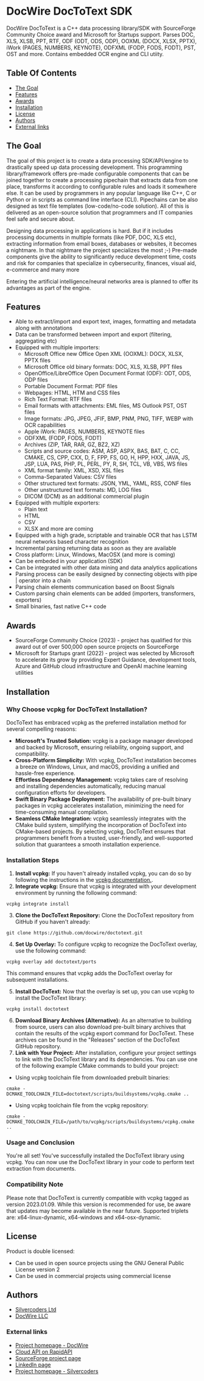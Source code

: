 # DocWire DocToText SDK

DocWire DocToText is a C++ data processing library/SDK with SourceForge Community Choice award and Microsoft for Startups support. Parses DOC, XLS, XLSB, PPT, RTF, ODF (ODT, ODS, ODP), OOXML (DOCX, XLSX, PPTX), iWork (PAGES, NUMBERS, KEYNOTE), ODFXML (FODP, FODS, FODT), PST, OST and more. Contains embedded OCR engine and CLI utiity.

## Table Of Contents
- [The Goal](#the-goal)
- [Features](#features)
- [Awards](#awards)
- [Installation](#installation)
- [License](#license)
- [Authors](#authors)
- [External links](#external-links)

## The Goal
The goal of this project is to create a data processing SDK/API/engine to drastically speed up data processing development.
This programming library/framework offers pre-made configurable components that can be joined together to create a processing
pipechain that extracts data from one place, transforms it according to configurable rules and loads it somewhere else.
It can be used by programmers in any popular language like C++, C or Python or in scripts as command line interface (CLI).
Pipechains can be also designed as text file templates (low-code/no-code solution).
All of this is delivered as an open-source solution that programmers and IT companies feel safe and secure about.

Designing data processing in applications is hard. But if it includes processing documents in multiple formats (like PDF, DOC, XLS etc),
extracting information from email boxes, databases or websites, it becomes a nightmare. In that nightmare the project specializes the most ;-)
Pre-made components give the ability to significantly reduce development time, costs and risk for companies that specialize in cybersecurity,
finances, visual aid, e-commerce and many more

Entering the artificial intelligence/neural networks area is planned to offer its advantages as part of the engine.

## Features
- Able to extract/import and export text, images, formatting and metadata along with annotations
- Data can be transformed between import and export (filtering, aggregating etc)
- Equipped with multiple importers:
    - Microsoft Office new Office Open XML (OOXML): DOCX, XLSX, PPTX files
    - Microsoft Office old binary formats: DOC, XLS, XLSB, PPT files
    - OpenOffice/LibreOffice Open Document Format (ODF): ODT, ODS, ODP files
    - Portable Document Format: PDF files
    - Webpages: HTML, HTM and CSS files
    - Rich Text Format: RTF files
    - Email formats with attachments: EML files, MS Outlook PST, OST files
    - Image formats: JPG, JPEG, JFIF, BMP, PNM, PNG, TIFF, WEBP with OCR capabilities
    - Apple iWork: PAGES, NUMBERS, KEYNOTE files
    - ODFXML (FODP, FODS, FODT)
    - Archives (ZIP, TAR, RAR, GZ, BZ2, XZ)
    - Scripts and source codes: ASM, ASP, ASPX, BAS, BAT, C, CC, CMAKE, CS, CPP, CXX, D, F, FPP, FS, GO, H, HPP, HXX, JAVA, JS, JSP, LUA, PAS, PHP, PL, PERL, PY, R, SH, TCL, VB, VBS, WS files
    - XML format family: XML, XSD, XSL files
    - Comma-Separated Values: CSV files
    - Other structured text formats: JSON, YML, YAML, RSS, CONF files
    - Other unstructured text formats: MD, LOG files
    - DICOM (DCM) as an additional commercial plugin
- Equipped with multiple exporters:
    - Plain text
    - HTML
    - CSV
    - XLSX and more are coming
- Equipped with a high grade, scriptable and trainable OCR that has LSTM neural networks based character recognition
- Incremental parsing returning data as soon as they are available
- Cross platform: Linux, Windows, MacOSX (and more is coming)
- Can be embeded in your application (SDK)
- Can be integrated with other data mining and data analytics applications
- Parsing process can be easily designed by connecting objects with pipe | operator into a chain
- Parsing chain elements communication based on Boost Signals
- Custom parsing chain elements can be added (importers, transformers, exporters)
- Small binaries, fast native C++ code

## Awards
- SourceForge Community Choice (2023) - project has qualified for this award out of over 500,000 open source projects on SourceForge
- Microsoft for Startups grant (2022) - project was selected by Microsoft to accelerate its grow by providing Expert Guidance, development tools, Azure and GitHub cloud infrastructure and OpenAI machine learning utilities

## Installation

### Why Choose vcpkg for DocToText Installation?
DocToText has embraced vcpkg as the preferred installation method for several compelling reasons:
- **Microsoft's Trusted Solution:** vcpkg is a package manager developed and backed by Microsoft, ensuring reliability, ongoing support, and compatibility.
- **Cross-Platform Simplicity:** With vcpkg, DocToText installation becomes a breeze on Windows, Linux, and macOS, providing a unified and hassle-free experience.
- **Effortless Dependency Management:** vcpkg takes care of resolving and installing dependencies automatically, reducing manual configuration efforts for developers.
- **Swift Binary Package Deployment:** The availability of pre-built binary packages in vcpkg accelerates installation, minimizing the need for time-consuming manual compilation.
- **Seamless CMake Integration:** vcpkg seamlessly integrates with the CMake build system, simplifying the incorporation of DocToText into CMake-based projects.
By selecting vcpkg, DocToText ensures that programmers benefit from a trusted, user-friendly, and well-supported solution that guarantees a smooth installation experience.

### Installation Steps
1. **Install vcpkg:**
If you haven't already installed vcpkg, you can do so by following the instructions in the [vcpkg documentation.](https://github.com/microsoft/vcpkg).
2. **Integrate vcpkg:**
Ensure that vcpkg is integrated with your development environment by running the following command:
```
vcpkg integrate install
```
3. **Clone the DocToText Repository:**
Clone the DocToText repository from GitHub if you haven't already:
```
git clone https://github.com/docwire/doctotext.git
```
4. **Set Up Overlay:**
To configure vcpkg to recognize the DocToText overlay, use the following command:
```
vcpkg overlay add doctotext/ports
```
This command ensures that vcpkg adds the DocToText overlay for subsequent installations.

5. **Install DocToText:**
Now that the overlay is set up, you can use vcpkg to install the DocToText library:
```
vcpkg install doctotext
```
6. **Download Binary Archives (Alternative):**
As an alternative to building from source, users can also download pre-built binary archives that contain the results of the vcpkg export command for DocToText. These archives can be found in the "Releases" section of the DocToText GitHub repository.
7. **Link with Your Project:**
After installation, configure your project settings to link with the DocToText library and its dependencies. You can use one of the following example CMake commands to build your project:
- Using vcpkg toolchain file from downloaded prebuilt binaries:
```
cmake -DCMAKE_TOOLCHAIN_FILE=doctotext/scripts/buildsystems/vcpkg.cmake ..
```
- Using vcpkg toolchain file from the vcpkg repository:
```
cmake -DCMAKE_TOOLCHAIN_FILE=/path/to/vcpkg/scripts/buildsystems/vcpkg.cmake ..
```

### Usage and Conclusion
You're all set! You've successfully installed the DocToText library using vcpkg. You can now use the DocToText library in your code to perform text extraction from documents. 

### Compatibility Note
Please note that DocToText is currently compatible with vcpkg tagged as version 2023.01.09. While this version is recommended for use, be aware that updates may become available in the near future. Supported triplets are: x64-linux-dynamic, x64-windows and x64-osx-dynamic.

## License
Product is double licensed:
- Can be used in open source projects using the GNU General Public License version 2
- Can be used in commercial projects using commercial license

## Authors
- [Silvercoders Ltd](https://silvercoders.com)
- [DocWire LLC](https://docwire.io)

### External links
- [Project homepage - DocWire](https://docwire.io)
- [Cloud API on RapidAPI](https://rapidapi.com/docwire-docwire-default/api/docwire-doctotext)
- [SourceForge project page](https://sourceforge.net/projects/doctotext)
- [LinkedIn page](https://www.linkedin.com/company/docwire-it-services-consulting)
- [Project homepage - Silvercoders](https://silvercoders.com/en/products/doctotext)
